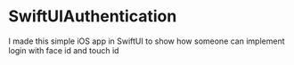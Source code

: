 # SwiftUIAuthentication
I made this simple iOS app in SwiftUI to show how someone can implement login with face id and touch id
